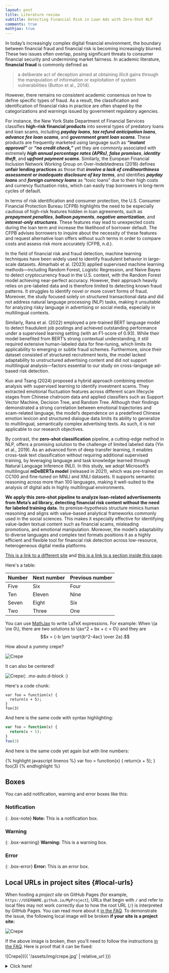 ```yaml
---
layout: post
title: Literature review
subtitle: Detecting Financial Risk in Loan Ads with Zero-Shot NLP
comments: true
mathjax: true
---
```



In today’s increasingly complex digital financial environment, the boundary between financial fraud and financial risk is becoming increasingly blurred. These two issues often overlap, posing significant threats to consumer financial security and undermining market fairness. In academic literature, **financial fraud** is commonly defined as 
>a deliberate act of deception aimed at obtaining illicit gains through the manipulation of information or exploitation of system vulnerabilities (Button et al., 2014).

However, there remains no consistent academic consensus on how to define specific types of fraud. As a result, the classification and identification of financial risks in practice are often shaped by the categorizations and warnings issued by government regulatory agencies. 

For instance, the New York State Department of Financial Services classifies **high-risk financial products** into several types of predatory loans and loan scams, including **_payday loans_**, **_tax refund anticipation loans_**, **_advance fee loan scams_**, and **_government grant loan scams_**. These products are frequently marketed using language such as **_“instant approval”_** or **_“no credit check,”_** yet they are commonly associated with extremely **_high annual percentage rates (APRs)_**, **_false promises_**, **_identity theft_**, and **_upfront payment scams_**. Similarly, the European Financial Inclusion Network Working Group on Over-Indebtedness (2016) defines **unfair lending practices** as those that **_involve a lack of creditworthiness assessment or inadequate disclosure of key terms_**, and identifies **_payday loans_** and **_foreign currency loans_** as “toxic loans” due to their high costs and currency fluctuation risks, which can easily trap borrowers in long-term cycles of default.

In terms of risk identification and consumer protection, the U.S. Consumer Financial Protection Bureau (CFPB) highlights the need to be especially cautious of high-risk features hidden in loan agreements, such as **_prepayment penalties_**, **_balloon payments_**, **_negative amortization_**, and **_interest-only structures_**. These features may lead to unexpected costs during the loan term and increase the likelihood of borrower default. The CFPB advises borrowers to inquire about the necessity of these features and request alternative loan offers without such terms in order to compare costs and assess risk more accurately (CFPB, n.d.).

In the field of financial risk and fraud detection, machine learning techniques have been widely used to identify fraudulent behavior in large-scale datasets. Almarhabi et al. (2023) applied supervised machine learning methods—including Random Forest, Logistic Regression, and Naive Bayes to detect cryptocurrency fraud in the U.S. context, with the Random Forest model achieving near-perfect accuracy. However, their approach heavily relies on pre-labeled data and is therefore limited to detecting known fraud patterns. It struggles to identify novel or more covert forms of fraud. Moreover, the study focused solely on structured transactional data and did not address natural language processing (NLP) tasks, making it unsuitable for analyzing risky language in advertising or social media, especially in multilingual contexts.

Similarly, Rana et al. (2022) employed a pre-trained BERT language model to detect fraudulent job postings and achieved outstanding performance under a supervised learning setting (with an F1-score of 0.93). While their model benefited from BERT’s strong contextual understanding, it still required extensive human-labeled data for fine-tuning, which limits its applicability to emerging or subtle fraud schemes. Furthermore, since their dataset consisted of structured recruitment texts, the model lacked adaptability to unstructured advertising content and did not support multilingual analysis—factors essential to our study on cross-language ad-based risk detection.

Kuo and Tsang (2024) proposed a hybrid approach combining emotion analysis with supervised learning to identify investment scams. They extracted emotional fluctuation features across different scam lifecycle stages from Chinese chatroom data and applied classifiers such as Support Vector Machine, Decision Tree, and Random Tree. Although their findings demonstrated a strong correlation between emotional trajectories and scam-related language, the model’s dependence on a predefined Chinese emotion lexicon and structured dialogue data limits its ability to generalize to multilingual, semantically complex advertising texts. As such, it is not applicable to our research objectives.

By contrast, the **zero-shot classification** pipeline, a cutting-edge method in NLP, offers a promising solution to the challenge of limited labeled data (Yin et al., 2019). As an advanced form of deep transfer learning, it enables cross-task text classification without requiring additional supervised training, by leveraging language and task knowledge learned through Natural Language Inference (NLI). In this study, we adopt Microsoft’s multilingual **mDeBERTa model** (released in 2021), which was pre-trained on CC100 and fine-tuned on MNLI and XNLI datasets. It supports semantic reasoning across more than 100 languages, making it well-suited to the analysis of digital ads in highly multilingual environments.

**We apply this zero-shot pipeline to analyze loan-related advertisements from Meta’s ad library, detecting financial risk content without the need for labeled training data.** Its premise–hypothesis structure mimics human reasoning and aligns with value-based analytical frameworks commonly used in the social sciences. This makes it especially effective for identifying value-laden textual content such as financial scams, misleading promotions, and emotional manipulation. Moreover, the model’s adaptability to diverse languages and complex text formats positions it as a highly efficient and flexible tool for financial risk detection across low-resource, heterogeneous digital media platforms.




[This is a link to a different site](https://deanattali.com/) and [this is a link to a section inside this page](#local-urls).

Here's a table:

| Number | Next number | Previous number |
| :------ |:--- | :--- |
| Five | Six | Four |
| Ten | Eleven | Nine |
| Seven | Eight | Six |
| Two | Three | One |

You can use [MathJax](https://www.mathjax.org/) to write LaTeX expressions. For example:
When \\(a \ne 0\\), there are two solutions to \\(ax^2 + bx + c = 0\\) and they are $$x = {-b \pm \sqrt{b^2-4ac} \over 2a}.$$

How about a yummy crepe?

![Crepe](https://beautifuljekyll.com/assets/img/crepe.jpg)

It can also be centered!

![Crepe](https://beautifuljekyll.com/assets/img/crepe.jpg){: .mx-auto.d-block :}

Here's a code chunk:

~~~
var foo = function(x) {
  return(x + 5);
}
foo(3)
~~~

And here is the same code with syntax highlighting:

```javascript
var foo = function(x) {
  return(x + 5);
}
foo(3)
```

And here is the same code yet again but with line numbers:

{% highlight javascript linenos %}
var foo = function(x) {
  return(x + 5);
}
foo(3)
{% endhighlight %}

## Boxes
You can add notification, warning and error boxes like this:

### Notification

{: .box-note}
**Note:** This is a notification box.

### Warning

{: .box-warning}
**Warning:** This is a warning box.

### Error

{: .box-error}
**Error:** This is an error box.

## Local URLs in project sites {#local-urls}

When hosting a *project site* on GitHub Pages (for example, `https://USERNAME.github.io/MyProject`), URLs that begin with `/` and refer to local files may not work correctly due to how the root URL (`/`) is interpreted by GitHub Pages. You can read more about it [in the FAQ](https://beautifuljekyll.com/faq/#links-in-project-page). To demonstrate the issue, the following local image will be broken **if your site is a project site:**

![Crepe](/assets/img/crepe.jpg)

If the above image is broken, then you'll need to follow the instructions [in the FAQ](https://beautifuljekyll.com/faq/#links-in-project-page). Here is proof that it can be fixed:

![Crepe]({{ '/assets/img/crepe.jpg' | relative_url }})

<details markdown="1">
<summary>Click here!</summary>
Here you can see an **expandable** section
</details>
